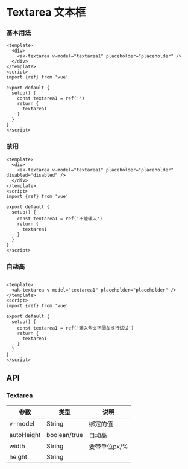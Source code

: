 <!-- Created by 337547038 on 2021/6/16 0016. -->

# Textarea 文本框

### 基本用法

```vue demo
<template>
  <div>
    <ak-textarea v-model="textarea1" placeholder="placeholder" />
  </div>
</template>
<script>
import {ref} from 'vue'

export default {
  setup() {
    const textarea1 = ref('')
    return {
      textarea1
    }
  }
}
</script>
```

### 禁用

```vue demo
<template>
  <div>
    <ak-textarea v-model="textarea1" placeholder="placeholder" disabled="disabled" />
  </div>
</template>
<script>
import {ref} from 'vue'

export default {
  setup() {
    const textarea1 = ref('不能输入')
    return {
      textarea1
    }
  }
}
</script>
```

### 自动高

```vue demo

<template>
  <ak-textarea v-model="textarea1" placeholder="placeholder" />
</template>
<script>
import {ref} from 'vue'

export default {
  setup() {
    const textarea1 = ref('输入些文字回车换行试试')
    return {
      textarea1
    }
  }
}
</script>

```

## API

### Textarea

|参数|类型|说明|
|----------|--------------|--------|
|v-model        | String         |绑定的值|
|autoHeight     | boolean/true   |自动高|
|width          | String         |要带单位px/%|
|height         | String         ||
